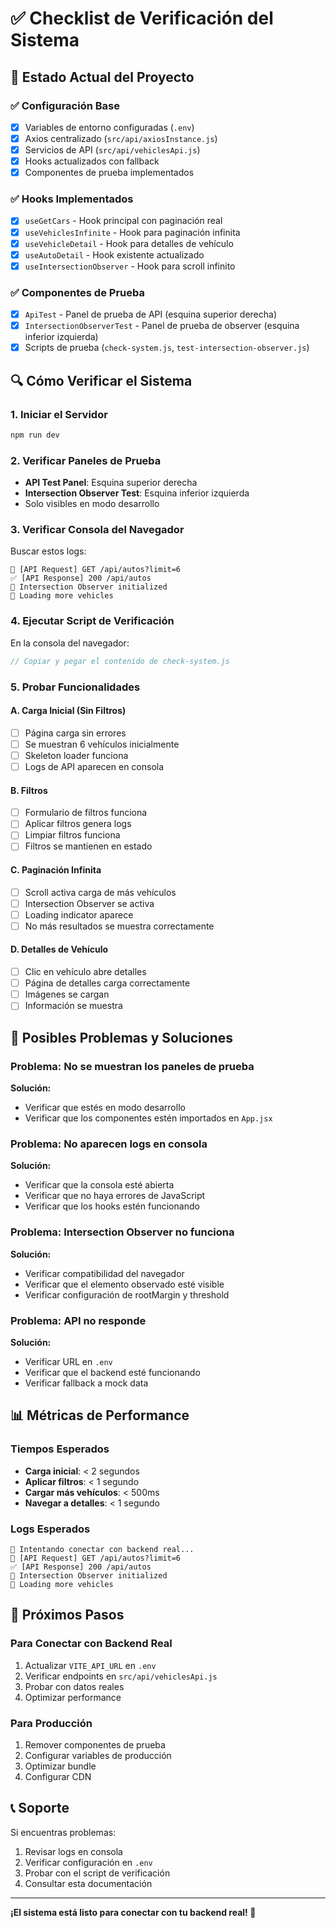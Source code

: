 # ✅ Checklist de Verificación del Sistema

## 🎯 **Estado Actual del Proyecto**

### **✅ Configuración Base**
- [x] Variables de entorno configuradas (`.env`)
- [x] Axios centralizado (`src/api/axiosInstance.js`)
- [x] Servicios de API (`src/api/vehiclesApi.js`)
- [x] Hooks actualizados con fallback
- [x] Componentes de prueba implementados

### **✅ Hooks Implementados**
- [x] `useGetCars` - Hook principal con paginación real
- [x] `useVehiclesInfinite` - Hook para paginación infinita
- [x] `useVehicleDetail` - Hook para detalles de vehículo
- [x] `useAutoDetail` - Hook existente actualizado
- [x] `useIntersectionObserver` - Hook para scroll infinito

### **✅ Componentes de Prueba**
- [x] `ApiTest` - Panel de prueba de API (esquina superior derecha)
- [x] `IntersectionObserverTest` - Panel de prueba de observer (esquina inferior izquierda)
- [x] Scripts de prueba (`check-system.js`, `test-intersection-observer.js`)

## 🔍 **Cómo Verificar el Sistema**

### **1. Iniciar el Servidor**
```bash
npm run dev
```

### **2. Verificar Paneles de Prueba**
- **API Test Panel**: Esquina superior derecha
- **Intersection Observer Test**: Esquina inferior izquierda
- Solo visibles en modo desarrollo

### **3. Verificar Consola del Navegador**
Buscar estos logs:
```
🚀 [API Request] GET /api/autos?limit=6
✅ [API Response] 200 /api/autos
🎯 Intersection Observer initialized
🔄 Loading more vehicles
```

### **4. Ejecutar Script de Verificación**
En la consola del navegador:
```javascript
// Copiar y pegar el contenido de check-system.js
```

### **5. Probar Funcionalidades**

#### **A. Carga Inicial (Sin Filtros)**
- [ ] Página carga sin errores
- [ ] Se muestran 6 vehículos inicialmente
- [ ] Skeleton loader funciona
- [ ] Logs de API aparecen en consola

#### **B. Filtros**
- [ ] Formulario de filtros funciona
- [ ] Aplicar filtros genera logs
- [ ] Limpiar filtros funciona
- [ ] Filtros se mantienen en estado

#### **C. Paginación Infinita**
- [ ] Scroll activa carga de más vehículos
- [ ] Intersection Observer se activa
- [ ] Loading indicator aparece
- [ ] No más resultados se muestra correctamente

#### **D. Detalles de Vehículo**
- [ ] Clic en vehículo abre detalles
- [ ] Página de detalles carga correctamente
- [ ] Imágenes se cargan
- [ ] Información se muestra

## 🚨 **Posibles Problemas y Soluciones**

### **Problema: No se muestran los paneles de prueba**
**Solución:**
- Verificar que estés en modo desarrollo
- Verificar que los componentes estén importados en `App.jsx`

### **Problema: No aparecen logs en consola**
**Solución:**
- Verificar que la consola esté abierta
- Verificar que no haya errores de JavaScript
- Verificar que los hooks estén funcionando

### **Problema: Intersection Observer no funciona**
**Solución:**
- Verificar compatibilidad del navegador
- Verificar que el elemento observado esté visible
- Verificar configuración de rootMargin y threshold

### **Problema: API no responde**
**Solución:**
- Verificar URL en `.env`
- Verificar que el backend esté funcionando
- Verificar fallback a mock data

## 📊 **Métricas de Performance**

### **Tiempos Esperados**
- **Carga inicial**: < 2 segundos
- **Aplicar filtros**: < 1 segundo
- **Cargar más vehículos**: < 500ms
- **Navegar a detalles**: < 1 segundo

### **Logs Esperados**
```
🔄 Intentando conectar con backend real...
🚀 [API Request] GET /api/autos?limit=6
✅ [API Response] 200 /api/autos
🎯 Intersection Observer initialized
🔄 Loading more vehicles
```

## 🎯 **Próximos Pasos**

### **Para Conectar con Backend Real**
1. Actualizar `VITE_API_URL` en `.env`
2. Verificar endpoints en `src/api/vehiclesApi.js`
3. Probar con datos reales
4. Optimizar performance

### **Para Producción**
1. Remover componentes de prueba
2. Configurar variables de producción
3. Optimizar bundle
4. Configurar CDN

## 📞 **Soporte**

Si encuentras problemas:
1. Revisar logs en consola
2. Verificar configuración en `.env`
3. Probar con el script de verificación
4. Consultar esta documentación

---

**¡El sistema está listo para conectar con tu backend real! 🚀** 